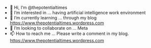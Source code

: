 - 👋 Hi, I’m @thepotentialtimes
- 👀 I’m interested in ... having artificial intelligence work environment
- 🌱 I’m currently learning ... through my blog https://www.thepotentialtimes.wordpress.com
- 💞️ I’m looking to collaborate on ... Meta
- 📫 How to reach me ... Please write a comment in my blog. https://www.thepotentialtimes.wordpress.com

<!---
thepotentialtimes/thepotentialtimes is a ✨ special ✨ repository because its `README.md` (this file) appears on your GitHub profile.
You can click the Preview link to take a look at your changes.
--->
